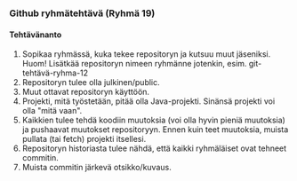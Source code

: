 ### Github ryhmätehtävä (Ryhmä 19)

#### Tehtävänanto

1. Sopikaa ryhmässä, kuka tekee repositoryn ja kutsuu muut jäseniksi. Huom! Lisätkää repositoryn nimeen ryhmänne jotenkin, esim. git-tehtävä-ryhma-12
2. Repositoryn tulee olla julkinen/public.
3. Muut ottavat repositoryn käyttöön.
4. Projekti, mitä työstetään, pitää olla Java-projekti. Sinänsä projekti voi olla "mitä vaan".
5. Kaikkien tulee tehdä koodiin muutoksia (voi olla hyvin pieniä muutoksia) ja pushaavat muutokset repositoryyn. Ennen kuin teet muutoksia, muista pullata (tai fetch) projekti itsellesi.
6. Repositoryn historiasta tulee nähdä, että kaikki ryhmäläiset ovat tehneet commitin.
7. Muista commitin järkevä otsikko/kuvaus.
